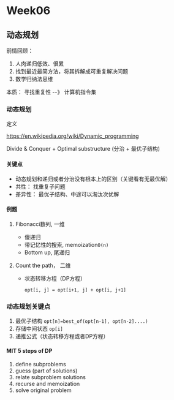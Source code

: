 # Week06

## 动态规划

前情回顾：

1. 人肉递归低效、很累
2. 找到最近最简方法，将其拆解成可重复解决问题
3. 数学归纳法思维

本质： 寻找重复性 --》 计算机指令集

### 动态规划

定义

https://en.wikipedia.org/wiki/Dynamic_programming

Divide & Conquer + Optimal substructure (分治 + 最优子结构)

#### 关键点

* 动态规划和递归或者分治没有根本上的区别（关键看有无最优解）
* 共性： 找重复子问题
* 差异性： 最优子结构、中途可以淘汰次优解

#### 例题

1. Fibonacci数列, 一维

   * 傻递归
   * 带记忆性的搜索, memoization`O(n)`
   * Bottom up, 尾递归

2. Count the path， 二维

   * 状态转移方程（DP方程）

     ```
     opt[i, j] = opt[i+1, j] + opt[i, j+1]
     ```

### 动态规划关键点

1. 最优子结构 `opt[n]=best_of(opt[n-1], opt[n-2]....)`
2. 存储中间状态 `op[i]`
3. 递推公式（状态转移方程或者DP方程）

#### MIT 5 steps of DP

1. define subproblems
2. guess (part of solutions)
3. relate subproblem solutions
4. recurse and memoization
5. solve original problem

